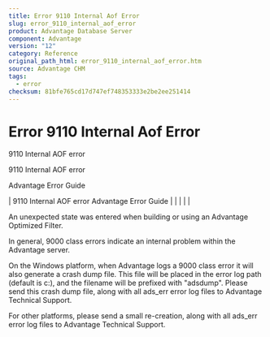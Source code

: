 ```yaml
---
title: Error 9110 Internal Aof Error
slug: error_9110_internal_aof_error
product: Advantage Database Server
component: Advantage
version: "12"
category: Reference
original_path_html: error_9110_internal_aof_error.htm
source: Advantage CHM
tags:
  - error
checksum: 81bfe765cd17d747ef748353333e2be2ee251414
---
```


# Error 9110 Internal Aof Error

9110 Internal AOF error

9110 Internal AOF error

Advantage Error Guide

| 9110 Internal AOF error  Advantage Error Guide |  |  |  |  |

An unexpected state was entered when building or using an Advantage Optimized Filter.

In general, 9000 class errors indicate an internal problem within the Advantage server.

On the Windows platform, when Advantage logs a 9000 class error it will also generate a crash dump file. This file will be placed in the error log path (default is c:\), and the filename will be prefixed with "adsdump". Please send this crash dump file, along with all ads\_err error log files to Advantage Technical Support.

For other platforms, please send a small re-creation, along with all ads\_err error log files to Advantage Technical Support.
